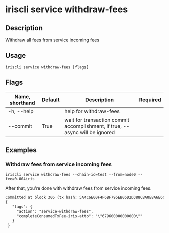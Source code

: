 # iriscli service withdraw-fees 

## Description

Withdraw all fees from service incoming fees

## Usage

```
iriscli service withdraw-fees [flags]
```

## Flags

| Name, shorthand       | Default                 | Description                                                                                                                                           | Required |
| --------------------- | ----------------------- | ----------------------------------------------------------------------------------------------------------------------------------------------------- | -------- |
| -h, --help            |                         | help for withdraw-fees                                                                                                                                         |          |
| --commit           | True                  |wait for transaction commit accomplishment, if true, --async will be ignored|

## Examples

### Withdraw fees from service incoming fees 
```shell
iriscli service withdraw-fees --chain-id=test --from=node0 --fee=0.004iris
```

After that, you're done with withdraw fees from service incoming fees.

```txt
Committed at block 306 (tx hash: 5A4C6E00F4F6BF795EB05D2D388CBA0E8A6E6CF17669314B1EE6A31729A22450, response: {Code:0 Data:[] Log:Msg 0:  Info: GasWanted:200000 GasUsed:3398 Tags:[{Key:[97 99 116 105 111 110] Value:[115 101 114 118 105 99 101 45 119 105 116 104 100 114 97 119 45 102 101 101 115] XXX_NoUnkeyedLiteral:{} XXX_unrecognized:[] XXX_sizecache:0} {Key:[99 111 109 112 108 101 116 101 67 111 110 115 117 109 101 100 84 120 70 101 101 45 105 114 105 115 45 97 116 116 111] Value:[34 54 55 57 54 48 48 48 48 48 48 48 48 48 48 48 34] XXX_NoUnkeyedLiteral:{} XXX_unrecognized:[] XXX_sizecache:0}] Codespace: XXX_NoUnkeyedLiteral:{} XXX_unrecognized:[] XXX_sizecache:0})
{
   "tags": {
     "action": "service-withdraw-fees",
     "completeConsumedTxFee-iris-atto": "\"679600000000000\""
   }
 }
```


